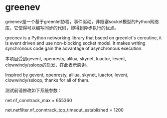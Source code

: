 greenev
=======

greenev是一个基于greenlet协程，事件驱动，非阻塞socket模型的Python网络库，它使得可以编写同步的代码，却得到异步执行的优点。

greenev is a Python networking library that bseed on greenlet's coroutine, it is event driven and use non-blocking socket model. It makes writing synchronous code gain the advantage of asynchronous execution.

本项目受到gevent, openresty, alilua, skynet, luactor, levent, clowwindy/ssloop的启发，在此表示感谢。

Inspired by gevent, openresty, alilua, skynet, luactor, levent, clowwindy/ssloop, thanks for all of them.

测试前请修改如下系统参数：



net.nf_conntrack_max = 655360

net.netfilter.nf_conntrack_tcp_timeout_established = 1200

